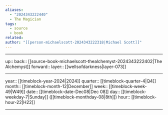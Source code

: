 ```yaml
---
aliases:
  - "2024343222440"
  - The Magician
tags:
  - source
  - book
related: 
author: "[[person-michaelscott-2024343222318|Michael Scott]]"
---
```




***

up:: 
back:: [[source-book-michaelscott-thealchemyst-2024343222402|The Alchemyst]]
forward:: 
layer:: [[wellsofdarkness|layer-073]]

***

year:: [[timeblock-year-2024|2024]]
quarter:: [[timeblock-quarter-4|Q4]]
month:: [[timeblock-month-12|December]]
week:: [[timeblock-week-49|W49]]
date:: [[timeblock-date-Dec08|Dec 08]]
day:: [[timeblock-weekday-7|Sunday]] ([[timeblock-monthday-08|8th]])
hour:: [[timeblock-hour-22|H22]]

***
